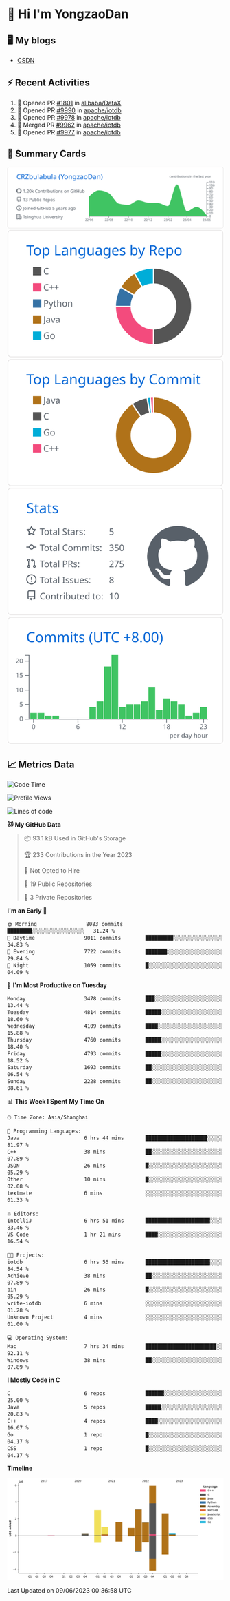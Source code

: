 # 👋 Hi I'm YongzaoDan

## 🖥 My blogs
  + [CSDN](https://blog.csdn.net/CRZbulabula?type=blog)

## ⚡ Recent Activities
<!--START_SECTION:activity-->
1. 💪 Opened PR [#1801](https://github.com/alibaba/DataX/pull/1801) in [alibaba/DataX](https://github.com/alibaba/DataX)
2. 💪 Opened PR [#9990](https://github.com/apache/iotdb/pull/9990) in [apache/iotdb](https://github.com/apache/iotdb)
3. 💪 Opened PR [#9978](https://github.com/apache/iotdb/pull/9978) in [apache/iotdb](https://github.com/apache/iotdb)
4. 🎉 Merged PR [#9962](https://github.com/apache/iotdb/pull/9962) in [apache/iotdb](https://github.com/apache/iotdb)
5. 💪 Opened PR [#9977](https://github.com/apache/iotdb/pull/9977) in [apache/iotdb](https://github.com/apache/iotdb)
<!--END_SECTION:activity-->

## 🎑 Summary Cards

[![](https://raw.githubusercontent.com/CRZbulabula/CRZbulabula/main/profile-summary-card-output/github/0-profile-details.svg)](https://github.com/vn7n24fzkq/github-profile-summary-cards)
[![](https://raw.githubusercontent.com/CRZbulabula/CRZbulabula/main/profile-summary-card-output/github/1-repos-per-language.svg)](https://github.com/vn7n24fzkq/github-profile-summary-cards) [![](https://raw.githubusercontent.com/CRZbulabula/CRZbulabula/main/profile-summary-card-output/github/2-most-commit-language.svg)](https://github.com/vn7n24fzkq/github-profile-summary-cards)
[![](https://raw.githubusercontent.com/CRZbulabula/CRZbulabula/main/profile-summary-card-output/github/3-stats.svg)](https://github.com/vn7n24fzkq/github-profile-summary-cards) [![](https://raw.githubusercontent.com/CRZbulabula/CRZbulabula/main/profile-summary-card-output/github/4-productive-time.svg)](https://github.com/vn7n24fzkq/github-profile-summary-cards)

## 📈 Metrics Data

<!--START_SECTION:waka-->
![Code Time](http://img.shields.io/badge/Code%20Time-184%20hrs%2030%20mins-blue)

![Profile Views](http://img.shields.io/badge/Profile%20Views-0-blue)

![Lines of code](https://img.shields.io/badge/From%20Hello%20World%20I%27ve%20Written-20.1%20million%20lines%20of%20code-blue)

**🐱 My GitHub Data** 

> 📦 93.1 kB Used in GitHub's Storage 
 > 
> 🏆 233 Contributions in the Year 2023
 > 
> 🚫 Not Opted to Hire
 > 
> 📜 19 Public Repositories 
 > 
> 🔑 3 Private Repositories 
 > 
**I'm an Early 🐤** 

```text
🌞 Morning                8083 commits        ████████░░░░░░░░░░░░░░░░░   31.24 % 
🌆 Daytime                9011 commits        █████████░░░░░░░░░░░░░░░░   34.83 % 
🌃 Evening                7722 commits        ███████░░░░░░░░░░░░░░░░░░   29.84 % 
🌙 Night                  1059 commits        █░░░░░░░░░░░░░░░░░░░░░░░░   04.09 % 
```
📅 **I'm Most Productive on Tuesday** 

```text
Monday                   3478 commits        ███░░░░░░░░░░░░░░░░░░░░░░   13.44 % 
Tuesday                  4814 commits        █████░░░░░░░░░░░░░░░░░░░░   18.60 % 
Wednesday                4109 commits        ████░░░░░░░░░░░░░░░░░░░░░   15.88 % 
Thursday                 4760 commits        █████░░░░░░░░░░░░░░░░░░░░   18.40 % 
Friday                   4793 commits        █████░░░░░░░░░░░░░░░░░░░░   18.52 % 
Saturday                 1693 commits        ██░░░░░░░░░░░░░░░░░░░░░░░   06.54 % 
Sunday                   2228 commits        ██░░░░░░░░░░░░░░░░░░░░░░░   08.61 % 
```


📊 **This Week I Spent My Time On** 

```text
🕑︎ Time Zone: Asia/Shanghai

💬 Programming Languages: 
Java                     6 hrs 44 mins       ████████████████████░░░░░   81.97 % 
C++                      38 mins             ██░░░░░░░░░░░░░░░░░░░░░░░   07.89 % 
JSON                     26 mins             █░░░░░░░░░░░░░░░░░░░░░░░░   05.29 % 
Other                    10 mins             █░░░░░░░░░░░░░░░░░░░░░░░░   02.08 % 
textmate                 6 mins              ░░░░░░░░░░░░░░░░░░░░░░░░░   01.33 % 

🔥 Editors: 
IntelliJ                 6 hrs 51 mins       █████████████████████░░░░   83.46 % 
VS Code                  1 hr 21 mins        ████░░░░░░░░░░░░░░░░░░░░░   16.54 % 

🐱‍💻 Projects: 
iotdb                    6 hrs 56 mins       █████████████████████░░░░   84.54 % 
Achieve                  38 mins             ██░░░░░░░░░░░░░░░░░░░░░░░   07.89 % 
bin                      26 mins             █░░░░░░░░░░░░░░░░░░░░░░░░   05.29 % 
write-iotdb              6 mins              ░░░░░░░░░░░░░░░░░░░░░░░░░   01.28 % 
Unknown Project          4 mins              ░░░░░░░░░░░░░░░░░░░░░░░░░   01.00 % 

💻 Operating System: 
Mac                      7 hrs 34 mins       ███████████████████████░░   92.11 % 
Windows                  38 mins             ██░░░░░░░░░░░░░░░░░░░░░░░   07.89 % 
```

**I Mostly Code in C** 

```text
C                        6 repos             ██████░░░░░░░░░░░░░░░░░░░   25.00 % 
Java                     5 repos             █████░░░░░░░░░░░░░░░░░░░░   20.83 % 
C++                      4 repos             ████░░░░░░░░░░░░░░░░░░░░░   16.67 % 
Go                       1 repo              █░░░░░░░░░░░░░░░░░░░░░░░░   04.17 % 
CSS                      1 repo              █░░░░░░░░░░░░░░░░░░░░░░░░   04.17 % 
```



**Timeline**

![Lines of Code chart](https://raw.githubusercontent.com/CRZbulabula/CRZbulabula/main/assets/bar_graph.png)


 Last Updated on 09/06/2023 00:36:58 UTC
<!--END_SECTION:waka-->

